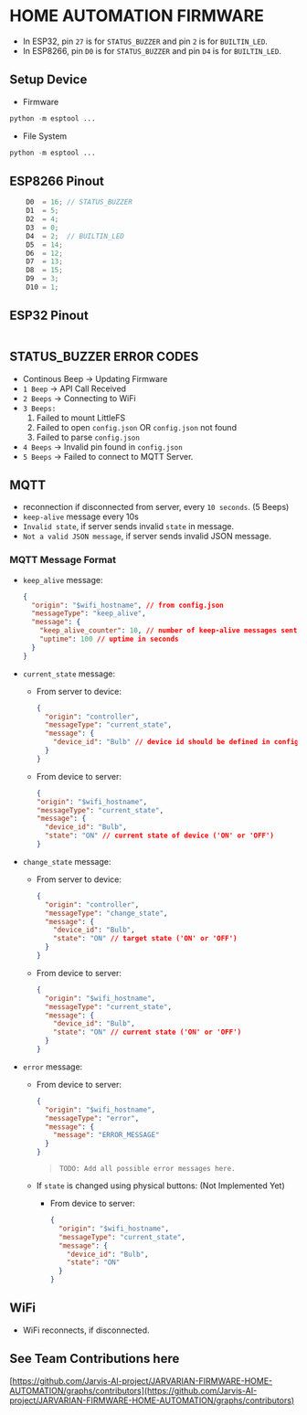 # HOME AUTOMATION FIRMWARE

- In ESP32, pin `27` is for `STATUS_BUZZER` and pin `2` is for `BUILTIN_LED`.
- In ESP8266, pin `D0` is for `STATUS_BUZZER` and pin `D4` is for `BUILTIN_LED`.

## Setup Device

- Firmware

```python
python -m esptool ...
```

- File System

```python
python -m esptool ...
```

## ESP8266 Pinout

```c
    D0  = 16; // STATUS_BUZZER
    D1  = 5;
    D2  = 4;
    D3  = 0;
    D4  = 2;  // BUILTIN_LED
    D5  = 14;
    D6  = 12;
    D7  = 13;
    D8  = 15;
    D9  = 3;
    D10 = 1;
```

## ESP32 Pinout

```c

```

## STATUS_BUZZER ERROR CODES

- Continous Beep -> Updating Firmware
- `1 Beep` -> API Call Received
- `2 Beeps` -> Connecting to WiFi
- `3 Beeps:`
  1. Failed to mount LittleFS
  2. Failed to open `config.json` OR `config.json` not found
  3. Failed to parse `config.json`
- `4 Beeps` -> Invalid pin found in `config.json`
- `5 Beeps` -> Failed to connect to MQTT Server.

## MQTT

- reconnection if disconnected from server, every `10 seconds`. (5 Beeps)
- `keep-alive` message every 10s
- `Invalid state`, if server sends invalid `state` in message.
- `Not a valid JSON message`, if server sends invalid JSON message.

### MQTT Message Format

- `keep_alive` message:

  ```json
  {
    "origin": "$wifi_hostname", // from config.json
    "messageType": "keep_alive",
    "message": {
      "keep_alive_counter": 10, // number of keep-alive messages sent from last reboot (starting from 1)
      "uptime": 100 // uptime in seconds
    }
  }
  ```

- `current_state` message:

  - From server to device:

    ```json
    {
      "origin": "controller",
      "messageType": "current_state",
      "message": {
        "device_id": "Bulb" // device id should be defined in config.json (case sensitive)
      }
    }
    ```

  - From device to server:

    ```json
    {
    "origin": "$wifi_hostname",
    "messageType": "current_state",
    "message": {
      "device_id": "Bulb",
      "state": "ON" // current state of device ('ON' or 'OFF')
    }
    ```

- `change_state` message:

  - From server to device:

    ```json
    {
      "origin": "controller",
      "messageType": "change_state",
      "message": {
        "device_id": "Bulb",
        "state": "ON" // target state ('ON' or 'OFF')
      }
    }
    ```

  - From device to server:

    ```json
    {
      "origin": "$wifi_hostname",
      "messageType": "current_state",
      "message": {
        "device_id": "Bulb",
        "state": "ON" // current state ('ON' or 'OFF')
      }
    }
    ```

- `error` message:

  - From device to server:

    ```json
    {
      "origin": "$wifi_hostname",
      "messageType": "error",
      "message": {
        "message": "ERROR_MESSAGE"
      }
    }
    ```

    > `TODO: Add all possible error messages here.`

  - If `state` is changed using physical buttons: (Not Implemented Yet)

    - From device to server:

      ```json
      {
        "origin": "$wifi_hostname",
        "messageType": "current_state",
        "message": {
          "device_id": "Bulb",
          "state": "ON"
        }
      }
      ```

## WiFi

- WiFi reconnects, if disconnected.

## See Team Contributions here

[https://github.com/Jarvis-AI-project/JARVARIAN-FIRMWARE-HOME-AUTOMATION/graphs/contributors](https://github.com/Jarvis-AI-project/JARVARIAN-FIRMWARE-HOME-AUTOMATION/graphs/contributors)
